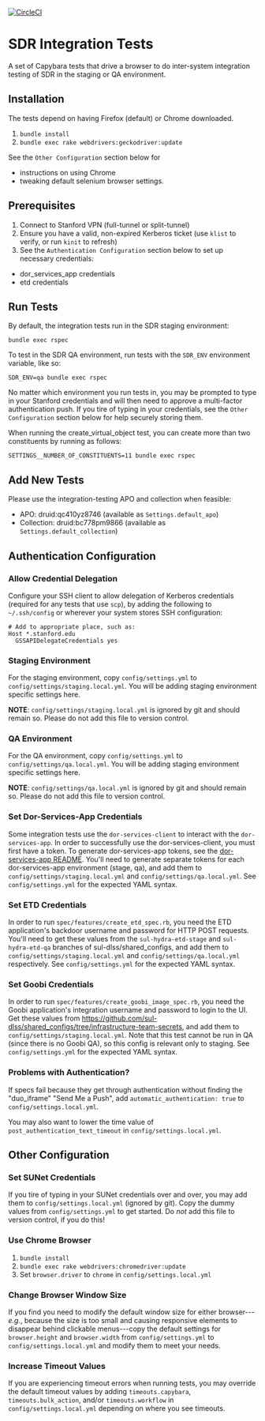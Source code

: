 [![CircleCI](https://circleci.com/gh/sul-dlss/infrastructure-integration-test/tree/main.svg?style=svg)](https://circleci.com/gh/sul-dlss/infrastructure-integration-test/tree/main)

# SDR Integration Tests

A set of Capybara tests that drive a browser to do inter-system integration testing of SDR in the staging or QA environment.

## Installation

The tests depend on having Firefox (default) or Chrome downloaded.

1. `bundle install`
1. `bundle exec rake webdrivers:geckodriver:update`

See the `Other Configuration` section below for
- instructions on using Chrome
- tweaking default selenium browser settings.

## Prerequisites

1. Connect to Stanford VPN (full-tunnel or split-tunnel)
1. Ensure you have a valid, non-expired Kerberos ticket (use `klist` to verify, or run `kinit` to refresh)
1. See the `Authentication Configuration` section below to set up necessary credentials:
- dor_services_app credentials
- etd credentials

## Run Tests

By default, the integration tests run in the SDR staging environment:

`bundle exec rspec`

To test in the SDR QA environment, run tests with the `SDR_ENV` environment variable, like so:

```shell
SDR_ENV=qa bundle exec rspec
```

No matter which environment you run tests in, you may be prompted to type in your Stanford credentials and will then need to approve a multi-factor authentication push. If you tire of typing in your credentials, see the `Other Configuration` section below for help securely storing them.

When running the create_virtual_object test, you can create more than two constituents by running as follows:

`SETTINGS__NUMBER_OF_CONSTITUENTS=11 bundle exec rspec`

## Add New Tests

Please use the integration-testing APO and collection when feasible:

* APO: druid:qc410yz8746 (available as `Settings.default_apo`)
* Collection: druid:bc778pm9866 (available as `Settings.default_collection`)

## Authentication Configuration

### Allow Credential Delegation

Configure your SSH client to allow delegation of Kerberos credentials (required for any tests that use `scp`), by adding the following to `~/.ssh/config` or wherever your system stores SSH configuration:

```
# Add to appropriate place, such as:
Host *.stanford.edu
  GSSAPIDelegateCredentials yes
```

### Staging Environment

For the staging environment, copy `config/settings.yml` to `config/settings/staging.local.yml`.  You will be adding staging environment specific settings here.

**NOTE**: `config/settings/staging.local.yml` is ignored by git and should remain so. Please do not add this file to version control.

### QA Environment

For the QA environment, copy `config/settings.yml` to `config/settings/qa.local.yml`.  You will be adding staging environment specific settings here.

**NOTE**: `config/settings/qa.local.yml` is ignored by git and should remain so. Please do not add this file to version control.

### Set Dor-Services-App Credentials

Some integration tests use the `dor-services-client` to interact with the `dor-services-app`. In order to successfully use the dor-services-client, you must first have a token. To generate dor-services-app tokens, see the [dor-services-app README](https://github.com/sul-dlss/dor-services-app#authentication). You'll need to generate separate tokens for each dor-services-app environment (stage, qa), and add them to `config/settings/staging.local.yml` and `config/settings/qa.local.yml`.  See `config/settings.yml` for the expected YAML syntax.

### Set ETD Credentials

In order to run `spec/features/create_etd_spec.rb`, you need the ETD application's backdoor username and password for HTTP POST requests.  You'll need to get these values from the `sul-hydra-etd-stage` and `sul-hydra-etd-qa` branches of sul-dlss/shared_configs, and add them to `config/settings/staging.local.yml` and `config/settings/qa.local.yml` respectively.  See `config/settings.yml` for the expected YAML syntax.

### Set Goobi Credentials

In order to run `spec/features/create_goobi_image_spec.rb`, you need the Goobi application's integration username and password to login to the UI. Get these values from https://github.com/sul-dlss/shared_configs/tree/infrastructure-team-secrets, and add them to `config/settings/staging.local.yml`.  Note that this test cannot be run in QA (since there is no Goobi QA), so this config is relevant only to staging. See `config/settings.yml` for the expected YAML syntax.

### Problems with Authentication?

If specs fail because they get through authentication without finding the "duo_iframe" "Send Me a Push", add `automatic_authentication: true` to `config/settings.local.yml`.

You may also want to lower the time value of `post_authentication_text_timeout` in `config/settings.local.yml`.

## Other Configuration

### Set SUNet Credentials

If you tire of typing in your SUNet credentials over and over, you may add them to `config/settings.local.yml` (ignored by git). Copy the dummy values from `config/settings.yml` to get started. Do *not* add this file to version control, if you do this!

### Use Chrome Browser

1. `bundle install`
1. `bundle exec rake webdrivers:chromedriver:update`
1. Set `browser.driver` to `chrome` in `config/settings.local.yml`

### Change Browser Window Size

If you find you need to modify the default window size for either browser---*e.g.*, because the size is too small and causing responsive elements to disappear behind clickable menus---copy the default settings for `browser.height` and `browser.width` from `config/settings.yml` to `config/settings.local.yml` and modify them to meet your needs.

### Increase Timeout Values

If you are experiencing timeout errors when running tests, you may override the default timeout values by adding `timeouts.capybara`, `timeouts.bulk_action`, and/or `timeouts.workflow` in `config/settings.local.yml` depending on where you see timeouts.
